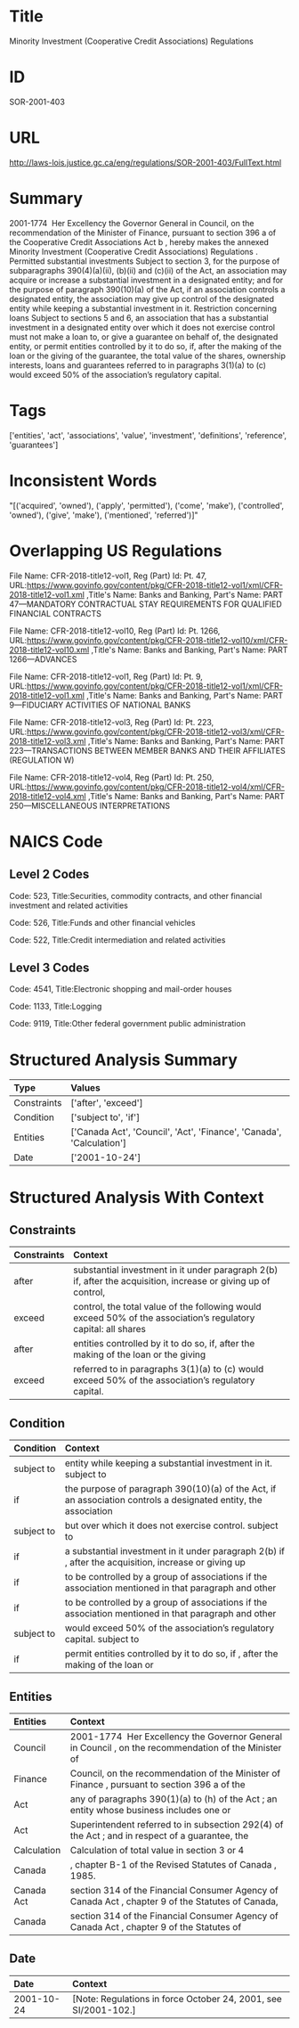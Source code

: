# Title
Minority Investment (Cooperative Credit Associations) Regulations


# ID
SOR-2001-403

# URL
http://laws-lois.justice.gc.ca/eng/regulations/SOR-2001-403/FullText.html


# Summary
2001-1774  Her Excellency the Governor General in Council, on the recommendation of the Minister of Finance, pursuant to section 396 a  of the  Cooperative Credit Associations Act b , hereby makes the annexed  Minority Investment (Cooperative Credit Associations) Regulations .
Permitted substantial investments Subject to section 3, for the purpose of subparagraphs 390(4)(a)(ii), (b)(ii) and (c)(ii) of the Act, an association may acquire or increase a substantial investment in a designated entity; and for the purpose of paragraph 390(10)(a) of the Act, if an association controls a designated entity, the association may give up control of the designated entity while keeping a substantial investment in it.
Restriction concerning loans Subject to sections 5 and 6, an association that has a substantial investment in a designated entity over which it does not exercise control must not make a loan to, or give a guarantee on behalf of, the designated entity, or permit entities controlled by it to do so, if, after the making of the loan or the giving of the guarantee, the total value of the shares, ownership interests, loans and guarantees referred to in paragraphs 3(1)(a) to (c) would exceed 50% of the association’s regulatory capital.


# Tags
['entities', 'act', 'associations', 'value', 'investment', 'definitions', 'reference', 'guarantees']


# Inconsistent Words
"[('acquired', 'owned'), ('apply', 'permitted'), ('come', 'make'), ('controlled', 'owned'), ('give', 'make'), ('mentioned', 'referred')]"


# Overlapping US Regulations
File Name: CFR-2018-title12-vol1, Reg (Part) Id: Pt. 47, URL:https://www.govinfo.gov/content/pkg/CFR-2018-title12-vol1/xml/CFR-2018-title12-vol1.xml
,Title's Name: Banks and Banking, Part's Name: PART 47—MANDATORY CONTRACTUAL STAY REQUIREMENTS FOR QUALIFIED FINANCIAL CONTRACTS

File Name: CFR-2018-title12-vol10, Reg (Part) Id: Pt. 1266, URL:https://www.govinfo.gov/content/pkg/CFR-2018-title12-vol10/xml/CFR-2018-title12-vol10.xml
,Title's Name: Banks and Banking, Part's Name: PART 1266—ADVANCES

File Name: CFR-2018-title12-vol1, Reg (Part) Id: Pt. 9, URL:https://www.govinfo.gov/content/pkg/CFR-2018-title12-vol1/xml/CFR-2018-title12-vol1.xml
,Title's Name: Banks and Banking, Part's Name: PART 9—FIDUCIARY ACTIVITIES OF NATIONAL BANKS

File Name: CFR-2018-title12-vol3, Reg (Part) Id: Pt. 223, URL:https://www.govinfo.gov/content/pkg/CFR-2018-title12-vol3/xml/CFR-2018-title12-vol3.xml
,Title's Name: Banks and Banking, Part's Name: PART 223—TRANSACTIONS BETWEEN MEMBER BANKS AND THEIR AFFILIATES (REGULATION W)

File Name: CFR-2018-title12-vol4, Reg (Part) Id: Pt. 250, URL:https://www.govinfo.gov/content/pkg/CFR-2018-title12-vol4/xml/CFR-2018-title12-vol4.xml
,Title's Name: Banks and Banking, Part's Name: PART 250—MISCELLANEOUS INTERPRETATIONS




# NAICS Code
## Level 2 Codes
Code: 523, Title:Securities, commodity contracts, and other financial investment and related activities

Code: 526, Title:Funds and other financial vehicles

Code: 522, Title:Credit intermediation and related activities




## Level 3 Codes
Code: 4541, Title:Electronic shopping and mail-order houses

Code: 1133, Title:Logging

Code: 9119, Title:Other federal government public administration







# Structured Analysis Summary
| Type        | Values                                                               |
|:------------|:---------------------------------------------------------------------|
| Constraints | ['after', 'exceed']                                                  |
| Condition   | ['subject to', 'if']                                                 |
| Entities    | ['Canada Act', 'Council', 'Act', 'Finance', 'Canada', 'Calculation'] |
| Date        | ['2001-10-24']                                                       |


# Structured Analysis With Context
 


## Constraints
| Constraints   | Context                                                                                                        |
|:--------------|:---------------------------------------------------------------------------------------------------------------|
| after         | substantial investment in it under paragraph 2(b) if, after the acquisition, increase or giving up of control, |
| exceed        | control, the total value of the following would exceed 50% of the association’s regulatory capital: all shares |
| after         | entities controlled by it to do so, if, after the making of the loan or the giving                             |
| exceed        | referred to in paragraphs 3(1)(a) to (c) would exceed  50% of the association’s regulatory capital.            |


## Condition
| Condition   | Context                                                                                                         |
|:------------|:----------------------------------------------------------------------------------------------------------------|
| subject to  | entity while keeping a substantial investment in it. subject to                                                 |
| if          | the purpose of paragraph 390(10)(a) of the Act, if an association controls a designated entity, the association |
| subject to  | but over which it does not exercise control. subject to                                                         |
| if          | a substantial investment in it under paragraph 2(b) if , after the acquisition, increase or giving up           |
| if          | to be controlled by a group of associations if the association mentioned in that paragraph and other            |
| if          | to be controlled by a group of associations if the association mentioned in that paragraph and other            |
| subject to  | would exceed 50% of the association’s regulatory capital. subject to                                            |
| if          | permit entities controlled by it to do so, if , after the making of the loan or                                 |


## Entities
| Entities    | Context                                                                                               |
|:------------|:------------------------------------------------------------------------------------------------------|
| Council     | 2001-1774  Her Excellency the Governor General in  Council , on the recommendation of the Minister of |
| Finance     | Council, on the recommendation of the Minister of Finance , pursuant to section 396 a of the          |
| Act         | any of paragraphs 390(1)(a) to (h) of the Act ; an entity whose business includes one or              |
| Act         | Superintendent referred to in subsection 292(4) of the Act ; and in respect of a guarantee, the       |
| Calculation | Calculation of total value in section 3 or 4                                                          |
| Canada      | , chapter B-1 of the Revised Statutes of Canada , 1985.                                               |
| Canada Act  | section 314 of the Financial Consumer Agency of Canada Act , chapter 9 of the Statutes of Canada,     |
| Canada      | section 314 of the Financial Consumer Agency of Canada  Act , chapter 9 of the Statutes of            |


## Date
| Date       | Context                                                           |
|:-----------|:------------------------------------------------------------------|
| 2001-10-24 | [Note: Regulations in force October 24, 2001,  see  SI/2001-102.] |


